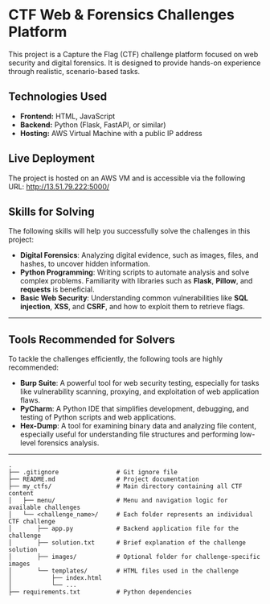 # CTF Web & Forensics Challenges Platform

This project is a Capture the Flag (CTF) challenge platform focused on web security and digital forensics. It is designed to provide hands-on experience through realistic, scenario-based tasks.

## Technologies Used

- **Frontend:** HTML, JavaScript  
- **Backend:** Python (Flask, FastAPI, or similar)  
- **Hosting:** AWS Virtual Machine with a public IP address

## Live Deployment

The project is hosted on an AWS VM and is accessible via the following URL:
http://13.51.79.222:5000/

## Skills for Solving

The following skills will help you successfully solve the challenges in this project:

- **Digital Forensics**: Analyzing digital evidence, such as images, files, and hashes, to uncover hidden information.
- **Python Programming**: Writing scripts to automate analysis and solve complex problems. Familiarity with libraries such as **Flask**, **Pillow**, and **requests** is beneficial.
- **Basic Web Security**: Understanding common vulnerabilities like **SQL injection**, **XSS**, and **CSRF**, and how to exploit them to retrieve flags.

---

## Tools Recommended for Solvers

To tackle the challenges efficiently, the following tools are highly recommended:

- **Burp Suite**: A powerful tool for web security testing, especially for tasks like vulnerability scanning, proxying, and exploitation of web application flaws.
- **PyCharm**: A Python IDE that simplifies development, debugging, and testing of Python scripts and web applications.
- **Hex-Dump**: A tool for examining binary data and analyzing file content, especially useful for understanding file structures and performing low-level forensics analysis.

---

```
.
├── .gitignore                # Git ignore file
├── README.md                 # Project documentation
├── my_ctfs/                  # Main directory containing all CTF content
│   ├── menu/                 # Menu and navigation logic for available challenges
│   └── <challenge_name>/     # Each folder represents an individual CTF challenge
│       ├── app.py            # Backend application file for the challenge
│       ├── solution.txt      # Brief explanation of the challenge solution
│       ├── images/           # Optional folder for challenge-specific images
│       └── templates/        # HTML files used in the challenge
│           ├── index.html
│           └── ...
├── requirements.txt          # Python dependencies
```
